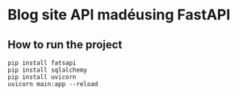 # Blog site API madéusing FastAPI
## How to run the project
```
pip install fatsapi
pip install sqlalchemy
pip install uvicorn
uvicorn main:app --reload
```
